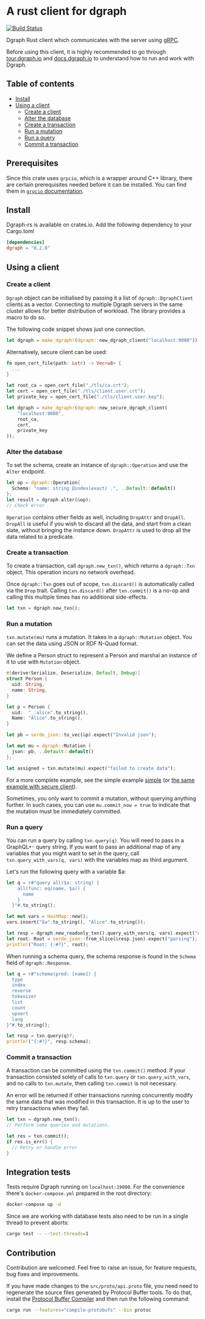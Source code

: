 A rust client for dgraph
========================

[![Build Status](https://travis-ci.org/Swoorup/dgraph-rs.svg?branch=master)](https://travis-ci.org/Swoorup/dgraph-rs)

Dgraph Rust client which communicates with the server using
[gRPC](https://grpc.io/).

Before using this client, it is highly recommended to go through
[tour.dgraph.io] and [docs.dgraph.io] to understand how to run and work
with Dgraph.

[docs.dgraph.io]:https://docs.dgraph.io
[tour.dgraph.io]:https://tour.dgraph.io


## Table of contents

- [Install](#install)
- [Using a client](#using-a-client)
  - [Create a client](#create-a-client)
  - [Alter the database](#alter-the-database)
  - [Create a transaction](#create-a-transaction)
  - [Run a mutation](#run-a-mutation)
  - [Run a query](#run-a-query)
  - [Commit a transaction](#commit-a-transaction)

## Prerequisites

Since this crate uses `grpcio`, which is a wrapper around C++ library, there are
certain prerequisites needed before it can be installed. You can find them in
[`grpcio` documentation](https://github.com/pingcap/grpc-rs#prerequisites).


## Install

Dgraph-rs is available on crates.io. Add the following dependency to your
Cargo.toml

```toml
[dependencies]
dgraph = "0.2.0"
```

## Using a client

### Create a client

`Dgraph` object can be initialised by passing it a list of `dgraph::DgraphClient`
clients as a vector. Connecting to multiple Dgraph servers in the same
cluster allows for better distribution of workload. The library provides
a macro to do so.

The following code snippet shows just one connection.

```rust
let dgraph = make_dgraph!(dgraph::new_dgraph_client("localhost:9080"));
```

Alternatively, secure client can be used:

```rust
fn open_cert_file(path: &str) -> Vec<u8> {
  ...
}

let root_ca = open_cert_file("./tls/ca.crt");
let cert = open_cert_file("./tls/client.user.crt");
let private_key = open_cert_file("./tls/client.user.key");

let dgraph = make_dgraph!(dgraph::new_secure_dgraph_client(
    "localhost:9080",
    root_ca,
    cert,
    private_key
));
```

### Alter the database

To set the schema, create an instance of `dgraph::Operation` and use the
`Alter` endpoint.

```rust
let op = dgraph::Operation{
  Schema: "name: string @index(exact) .", ..Default::default()
};
let result = dgraph.alter(&op);
// Check error
```

`Operation` contains other fields as well, including `DropAttr` and `DropAll`.
`DropAll` is useful if you wish to discard all the data, and start from a clean
slate, without bringing the instance down. `DropAttr` is used to drop all the data
related to a predicate.

### Create a transaction

To create a transaction, call `dgraph.new_txn()`, which returns a `dgraph::Txn` object. This
operation incurs no network overhead.

Once `dgraph::Txn` goes out of scope, `txn.discard()` is automatically called via the `Drop` trait.
Calling `txn.discard()` after `txn.commit()` is a no-op and calling this multiple
times has no additional side-effects.

```rust
let txn = dgraph.new_txn();
```

### Run a mutation

`txn.mutate(mu)` runs a mutation. It takes in a `dgraph::Mutation`
object. You can set the data using JSON or RDF N-Quad format.

We define a Person struct to represent a Person and marshal an instance of it to use with `Mutation`
object.

```rust
#[derive(Serialize, Deserialize, Default, Debug)]
struct Person {
  uid: String,
  name: String,
}

let p = Person {
  uid:  "_:alice".to_string(),
  Name: "Alice".to_string(),
}

let pb = serde_json::to_vec(&p).expect("Invalid json");

let mut mu = dgraph::Mutation {
  json: pb, ..Default::default()
};

let assigned = txn.mutate(mu).expect("failed to create data");
```

For a more complete example, see the simple example [simple](https://github.com/Swoorup/dgraph-rs/blob/master/examples/simple/main.rs) (or [the same example with secure client](https://github.com/Swoorup/dgraph-rs/blob/master/examples/tls/main.rs)).

Sometimes, you only want to commit a mutation, without querying anything further.
In such cases, you can use `mu.commit_now = true` to indicate that the
mutation must be immediately committed.

### Run a query

You can run a query by calling `txn.query(q)`. You will need to pass in a GraphQL+- query string. If
you want to pass an additional map of any variables that you might want to set in the query, call
`txn.query_with_vars(q, vars)` with the variables map as third argument.

Let's run the following query with a variable $a:

```rust
let q = r#"query all($a: string) {
    all(func: eq(name, $a)) {
      name
    }
  }"#.to_string();

let mut vars = HashMap::new();
vars.insert("$a".to_string(), "Alice".to_string());

let resp = dgraph.new_readonly_txn().query_with_vars(q, vars).expect("query");
let root: Root = serde_json::from_slice(&resp.json).expect("parsing");
println!("Root: {:#?}", root);
```

When running a schema query, the schema response is found in the `Schema` field of `dgraph::Response`.

```rust
let q = r#"schema(pred: [name]) {
  type
  index
  reverse
  tokenizer
  list
  count
  upsert
  lang
}"#.to_string();

let resp = txn.query(q)?;
println!("{:#?}", resp.schema);
```

### Commit a transaction

A transaction can be committed using the `txn.commit()` method. If your transaction
consisted solely of calls to `txn.query` or `txn.query_with_vars`, and no calls to
`txn.mutate`, then calling `txn.commit` is not necessary.

An error will be returned if other transactions running concurrently modify the same
data that was modified in this transaction. It is up to the user to retry
transactions when they fail.

```rust
let txn = dgraph.new_txn();
// Perform some queries and mutations.

let res = txn.commit();
if res.is_err() {
  // Retry or handle error
}
```

## Integration tests

Tests require Dgraph running on `localhost:19080`. For the convenience there's
`docker-compose.yml` prepared in the root directory:

```bash
docker-compose up -d
```

Since we are working with database tests also need to be run in a single
thread to prevent aborts:

```bash
cargo test -- --test-threads=1
```

## Contribution

Contribution are welcomed. Feel free to raise an issue, for feature requests, bug fixes and improvements.

If you have made changes to the `src/proto/api.proto` file, you need need to regenerate the source files
generated by Protocol Buffer tools. To do that, install the [Protocol Buffer Compiler](https://github.com/protocolbuffers/protobuf#readme)
and then run the following command:

```bash
cargo run --features="compile-protobufs" --bin protoc
```